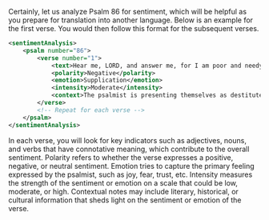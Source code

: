 Certainly, let us analyze Psalm 86 for sentiment, which will be helpful as you prepare for translation into another language. Below is an example for the first verse. You would then follow this format for the subsequent verses.

```xml
<sentimentAnalysis>
    <psalm number="86">
        <verse number="1">
            <text>Hear me, LORD, and answer me, for I am poor and needy.</text>
            <polarity>Negative</polarity>
            <emotion>Supplication</emotion>
            <intensity>Moderate</intensity>
            <context>The psalmist is presenting themselves as destitute and in need, invoking empathy and a plea for help.</context>
        </verse>
        <!-- Repeat for each verse -->
    </psalm>
</sentimentAnalysis>
```

In each verse, you will look for key indicators such as adjectives, nouns, and verbs that have connotative meaning, which contribute to the overall sentiment. Polarity refers to whether the verse expresses a positive, negative, or neutral sentiment. Emotion tries to capture the primary feeling expressed by the psalmist, such as joy, fear, trust, etc. Intensity measures the strength of the sentiment or emotion on a scale that could be low, moderate, or high. Contextual notes may include literary, historical, or cultural information that sheds light on the sentiment or emotion of the verse.
